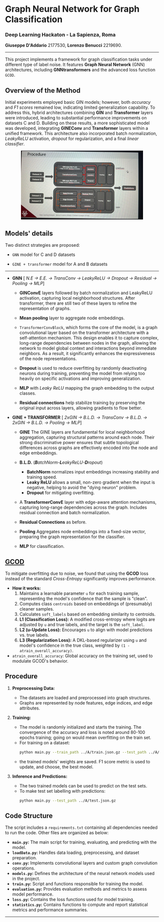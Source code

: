 # Graph Neural Network for Graph Classification
### Deep Learning Hackaton - La Sapienza, Roma
**Giuseppe D'Addario** 2177530, **Lorenzo Benucci** 2219690.

---

This project implements a framework for graph classification tasks under different type of label noise. It features **Graph Neural Network** (GNN) architectures, including **GNNtransformers** and the advanced loss function `GCOD`.  
## Overview of the Method

Initial experiments employed basic GIN models; however, both *accuracy* and *F1 scores* remained low, indicating limited generalization capability. To address this, hybrid architectures combining **GIN** and **Transformer** layers were introduced, leading to substantial performance improvements on datasets C and D. Building on these results, a more sophisticated model was developed, integrating **GINEConv** and **Transformer** layers within a unified framework. This architecture also incorporated batch normalization, *LeakyReLU* activation, *dropout* for regularization, and a final *linear classifier*.



<p align="center">
  <img src="preview.jpg" alt="Descrizione" width="400">
</p>

## Models' details

Two distinct strategies are proposed:

* `GNN` model for C and D datasets
    
* `GINE + transformer` model for A and B datasets
---


*   **GNN** [ *N.E → E.E. → TransConv → LeakyReLU → Dropout → Residual → Pooling → MLP*]
    * **GINConvE** layers followed by batch normalization and LeakyReLU activation, capturing local neighborhood structures.
      After transformer, there are still two of these layers to refine the representation of graphs.
    * **Mean pooling** layer to aggregate node embeddings.
    * `TransformerConvBlock`, which forms the core of the model, is a graph convolutional layer based on the transformer architecture with a self-attention mechanism. This design enables it to capture complex, long-range dependencies between nodes in the graph, allowing the network to model global context and interactions beyond immediate neighbors. As a result, it significantly enhances the expressiveness of the node representations.

    * **Dropout** is used to reduce overfitting by randomly deactivating neurons during training, preventing the model from relying too heavily on specific activations and improving generalization.
    * **MLP** with *Leaky ReLU* mapping the graph embedding to the output classes.
    * **Residual connections** help stabilize training by preserving the original input across layers, allowing gradients to flow better.



*   **GINE + TRANSFORMER** [ *2xGIN → B.L.D. → TransConv → B.L.D. → 2xGIN → B.L.D. → Pooling → MLP*]

    * **GINE** The GINE layers are fundamental for local neighborhood aggregation, capturing structural patterns around each node. Their strong discriminative power ensures that subtle topological differences across graphs are effectively encoded into the node and edge embeddings.
    * **B.L.D.** (***B**atchNorm-**L**eakyReLU-**D**ropout*) 
      * **BatchNorm** normalizes input embeddings increasing stability and training speed.
      * **Leaky ReLU** allows a small, non-zero gradient when the input is negative, helping to avoid the "dying neuron" problem.
      * **Dropout** for mitigating overfitting.

    * A **TransformerConvE** layer with edge-aware attention mechanisms, capturing long-range dependencies across the graph. Includes residual connection and batch normalization.
 
    * **Residual Connections** as before.
    * **Pooling** Aggregates node embeddings into a fixed-size vector, preparing the graph representation for the classifier.
    * **MLP** for classification.


## <u>GCOD</u>
To mitigate overfitting due to noise, we found that using the **GCOD** loss instead of the standard *Cross-Entropy* significantly improves performance.

*   **How it works:**
    1.  Maintains a learnable parameter `u` for each training sample, representing the model's confidence that the sample is "clean".
    2.  Computes class `centroids` based on embeddings of (presumably) cleaner samples.
    3.  Calculates `soft_labels` based on embedding similarity to centroids.
    4.  **L1 (Classification Loss):** A modified cross-entropy where logits are adjusted by `u` and true labels, and the target is the `soft_label`.
    5.  **L2 (u-Update Loss):** Encourages `u` to align with model predictions vs. true labels.
    6.  **L3 (Regularization Loss):** A DKL-based regularizer using `u` and model's confidence in the true class, weighted by `(1 - atrain_overall_accuracy)`.
*   `atrain_overall_accuracy`: Global accuracy on the training set, used to modulate GCOD's behavior.



## Procedure

1. **Preprocessing Data:**
   - The datasets are loaded and preprocessed into graph structures.
   - Graphs are represented by node features, edge indices, and edge attributes.


2. **Training:**
   - The model is randomly initialized and starts the training. The convergence of the accuracy and loss is noted around 80-100 epochs training; going on would mean overfitting on the train set.
   - For training on a dataset:
     ```bash
     python main.py --train_path ../A/train.json.gz --test_path ../A/test.json.gz --num_epochs 100
     ```
   - the trained models' weights are saved. F1 score metric is used to update, and choose, the best model.

3. **Inference and Predictions:**
   - The two trained models can be used to predict on the test sets.
   - To make test set labelling with predictions:
     ```bash
     python main.py --test_path ../A/test.json.gz 
     ```

## Code Structure

The script includes a `requirements.txt` containing all dependencies needed to run the code. Other files are organized as below:

- **`main.py`:** The main script for training, evaluating, and predicting with the model.
- **`loadData.py`:** Handles data loading, preprocessing, and dataset preparation.
- **`conv.py`:** Implements convolutional layers and custom graph convolution operations.
- **`models.py`:** Defines the architecture of the neural network models used in the project.
- **`train.py`:** Script and functions responsible for training the model.
- **`evaluation.py`:** Provides evaluation methods and metrics to assess model performance.
- **`loss.py`:** Contains the loss functions used for model training.
- **`statistics.py`:** Contains functions to compute and report statistical metrics and performance summaries.

---






